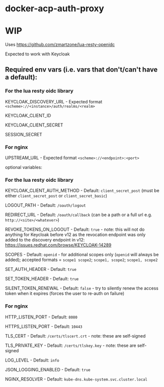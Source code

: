 # docker-acp-auth-proxy

# WIP

Uses https://github.com/zmartzone/lua-resty-openidc

Expected to work with Keycloak


## Required env vars (i.e. vars that don't/can't have a default):

### For the lua resty oidc library

KEYCLOAK_DISCOVERY_URL - Expected format `<scheme>://<instance>/auth/realms/<realm>`

KEYCLOAK_CLIENT_ID

KEYCLOAK_CLIENT_SECRET

SESSION_SECRET

### For nginx

UPSTREAM_URL - Expected format `<scheme>://<endpoint>:<port>`



optional variables:
### For the lua resty oidc library

KEYCLOAK_CLIENT_AUTH_METHOD - Default: `client_secret_post` (must be either `client_secret_post` or `client_secret_basic`)

LOGOUT_PATH - Default: `/oauth/logout`

REDIRECT_URL - Default: `/oauth/callback` (can be a path or a full url e.g. `http://<site>/<whatever>`)

REVOKE_TOKENS_ON_LOGOUT - Default: `true` - note: this will not do anything for Keycloak before v12 as the revocation endpoint was only added to the discovery endpoint in v12: https://issues.redhat.com/browse/KEYCLOAK-14289

SCOPES - Default: `openid` - for additional scopes only (`openid` will always be added); accepted formats = `scope1 scope2`; `scope1, scope2`; `scope1, scope2`

SET_AUTH_HEADER - Default: `true`

SET_TOKEN_HEADER - Default: `true`

SILENT_TOKEN_RENEWAL - Default: `false` -  try to silently renew the access token when it expires (forces the user to re-auth on failure)

### For nginx

HTTP_LISTEN_PORT - Default: `8080`

HTTPS_LISTEN_PORT - Default: `10443`

TLS_CERT - Default: `/certs/tlscert.crt` - note: these are self-signed

TLS_PRIVATE_KEY - Default: `/certs/tlskey.key` - note: these are self-signed

LOG_LEVEL - Default: `info`

JSON_LOGGING_ENABLED - Default: `true`

NGINX_RESOLVER - Default: `kube-dns.kube-system.svc.cluster.local`
